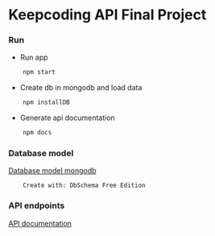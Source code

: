# Keepcoding API Final Project

### Run
* Run app
```sh
	npm start
```
* Create db in mongodb and load data
```sh
	npm installDB
```
* Generate api documentation
```sh
	npm docs
```

### Database model 
    
[Database model mongodb](/dbdoc/dbdoc.html)

        Create with: DbSchema Free Edition
        
### API endpoints

[API documentation](/apidoc)